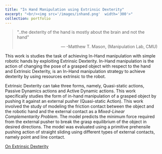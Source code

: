 ```yaml
---
title: "In Hand Manipulation using Extrinsic Dexterity"
excerpt: "<br/><img src='/images/inhand.png'  width='300'>"
collection: portfolio
---
```


> "..the dexterity of the hand is mostly about the brain and not the hand"
> <p style="text-align: right;">— -Matthew T. Mason, (Manipulation Lab, CMU)</p>

This work is studies the task of achieving In-Hand manipulation with simple robotic hands by exploiting Extrinsic Dexterity. In-Hand manipulation is the action of changing the pose of a grasped object with respect to the hand and Extrinsic Dexterity, is an In-Hand manipulation strategy to achieve dexterity by using resources extrinsic to the robot.

Extrinsic Dexterity can take three forms, namely, Quasi-static actions, Passive Dynamics actions and Active Dynamic actions. This work specifically studies the form of in-hand manipulation of a grasped object by pushing it against an external pusher (Quasi-static Action). This work involved the study of modeling the friction contact between the object and the robotic hand and the external contact as a _Mixed-Linear Complementarity Problem_. The model predicts the minimum force required from the external pusher to break the grasp equilibrium of the object in desired directions.
The model was evaluated using a primitive prehensile pushing action of straight sliding using different types of external contacts, namely point and line contact.

[On Extrinsic Dexterity](https://www.youtube.com/watch?v=ZiqC9emBk00)
